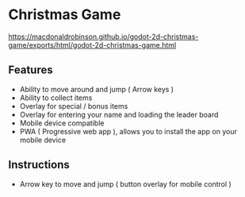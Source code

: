 # Christmas Game
https://macdonaldrobinson.github.io/godot-2d-christmas-game/exports/html/godot-2d-christmas-game.html

## Features
- Ability to move around and jump ( Arrow keys )
- Ability to collect items
- Overlay for special / bonus items
- Overlay for entering your name and loading the leader board
- Mobile device compatible
- PWA ( Progressive web app ), allows you to install the app on your mobile device

## Instructions
- Arrow key to move and jump ( button overlay for mobile control )
